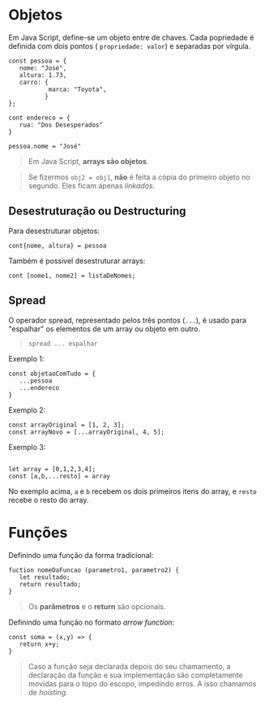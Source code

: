 # Objetos

Em Java Script, define-se um objeto entre de chaves. Cada popriedade é definida com dois pontos ( `propriedade: valor`) e separadas por vírgula.

```
const pessoa = {
   nome: "José",
   altura: 1.73,
   carro: {
           marca: "Toyota",
          }
};

cont endereco = {
   rua: "Dos Desesperados" 
}

pessoa.nome = "José"

```
> Em Java Script, **arrays são objetos**.

> Se fizermos `obj2 = obj1`, **não** é feita a cópia do primeiro objeto no segundo. Eles ficam apenas *linkados*.


## Desestruturação ou Destructuring 

Para desestruturar objetos: 
```
cont{nome, altura} = pessoa
```

Também é possivel desestruturar arrays: 

```
cont [nome1, nome2] = listaDeNomes;
```

## Spread

O operador spread, representado pelos três pontos (`...`),  é usado para "espalhar" os elementos de um array ou  objeto em outro.


>     spread ... espalhar        

Exemplo 1:
``` 
const objetaoComTudo = {
   ...pessoa
   ...endereco
}
```

Exemplo 2:
```
const arrayOriginal = [1, 2, 3];
const arrayNovo = [...arrayOriginal, 4, 5];
```

Exemplo 3:

```

let array = [0,1,2,3,4];
const [a,b,...resto] = array   

```
No exemplo acima, `a` e `b` recebem os dois primeiros itens do array, e `resto` recebe o resto do array.


# Funções

Definindo uma função da forma tradicional:
```
fuction nomeDaFuncao (parametro1, parametro2) {  
   let resultado;
   return resultado;
}
```

> Os **parâmetros** e o **return** são opcionais.

Definindo uma função no formato *arrow function*:

```
const soma = (x,y) => {
   return x+y;
}
```

> Caso a função seja declarada depois do seu chamamento, a declaração da função e sua implementação são completamente movidas para o topo do escopo, impedindo erros. A isso chamamos de *hoisting*. 





